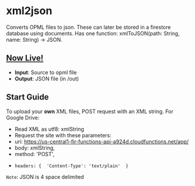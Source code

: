 # xml2json

Converts OPML files to json. These can later be stored in a firestore database using documents. Has one function: xmlToJSON(path: String, name: String) -> JSON.

## [**Now Live!**](https://us-central1-fir-functions-api-a924d.cloudfunctions.net/app/)

* **Input**: Source to opml file
* **Output**: JSON file (in /out)

## Start Guide
To upload your **own** XML files, POST request with an XML string. For Google Drive:
* Read XML as utf8: xmlString
* Request the site with these parameters:
*   uri: https://us-central1-fir-functions-api-a924d.cloudfunctions.net/app/
*   body: xmlString,
*   method: 'POST',
*     headers: {  'Content-Type': 'text/plain'  }

```Note```: JSON is 4 space delimited

